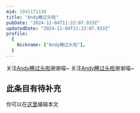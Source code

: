 ```yaml
---
mid: 1941171138
title: "Andy睡过头啦"
pubDate: "2024-11-04T11:22:07.933Z"
updatedDate: "2024-11-04T11:22:07.933Z"
profile:
  {
    Nickname: ["Andy睡过头啦"],
  }
---
```


关注[Andy睡过头啦](https://space.bilibili.com/1941171138)谢谢喵~ 关注[Andy睡过头啦](https://space.bilibili.com/1941171138)谢谢喵~

## 此条目有待补充
你可以在[这里](https://github.com/Yuhanawa/VTuber.ICU-Content/edit/master/v/Andy睡过头啦/index.md)编辑本文
